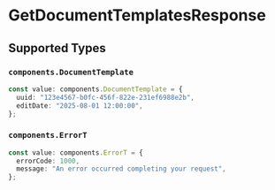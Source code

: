 # GetDocumentTemplatesResponse


## Supported Types

### `components.DocumentTemplate`

```typescript
const value: components.DocumentTemplate = {
  uuid: "123e4567-b0fc-456f-822e-231ef6988e2b",
  editDate: "2025-08-01 12:00:00",
};
```

### `components.ErrorT`

```typescript
const value: components.ErrorT = {
  errorCode: 1000,
  message: "An error occurred completing your request",
};
```

